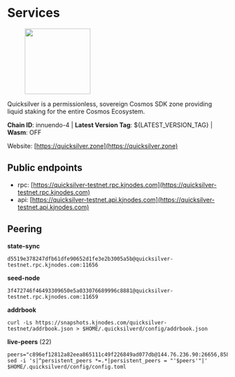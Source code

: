 # Services

<figure><img src="https://raw.githubusercontent.com/kj89/testnet_manuals/main/pingpub/logos/quicksilver.png" width="150" alt=""><figcaption></figcaption></figure>

Quicksilver is a permissionless, sovereign Cosmos SDK zone providing liquid staking for the entire Cosmos Ecosystem.

**Chain ID**: innuendo-4 | **Latest Version Tag**: ${LATEST_VERSION_TAG} | **Wasm**: OFF

Website: [https://quicksilver.zone](https://quicksilver.zone)


## Public endpoints

* rpc: [https://quicksilver-testnet.rpc.kjnodes.com](https://quicksilver-testnet.rpc.kjnodes.com)
* api: [https://quicksilver-testnet.api.kjnodes.com](https://quicksilver-testnet.api.kjnodes.com)

## Peering

**state-sync**

```
d5519e378247dfb61dfe90652d1fe3e2b3005a5b@quicksilver-testnet.rpc.kjnodes.com:11656
```

**seed-node**

```
3f472746f46493309650e5a033076689996c8881@quicksilver-testnet.rpc.kjnodes.com:11659
```

**addrbook**
```
curl -Ls https://snapshots.kjnodes.com/quicksilver-testnet/addrbook.json > $HOME/.quicksilverd/config/addrbook.json
```

**live-peers** (22)
```
peers="c896ef12812a82eea865111c49f226849ad077db@144.76.236.90:26656,858ba6bc33a6d13fdd9ddad344d788dcf91cf565@142.132.151.99:15651,13564ca7ffcc8fa6bcc6d405c96fe8c724ec17da@88.99.213.25:11656,af8cfa944802a9bd510fc3407950a15e8be86c31@213.239.217.52:30656,41f7d7004cace7bd1760a5f980a86123700c8f1d@185.146.148.116:26656,2096650d8586b858d3369205f3b46ac4c765bc8e@65.109.53.155:26656,a37474c1f254cd4b16d924327a755c914e8e7d86@65.109.30.53:26656,5844010472bac487748336616d450bc9f0cbc57c@65.108.72.175:29656,66f9d8f52a4637dc9215cdaa8dc2977633e52bbf@95.217.144.121:26656,8099f8a7c95c1676982e1a23e8452f2b10b07415@65.108.78.107:22656,d5519e378247dfb61dfe90652d1fe3e2b3005a5b@65.109.68.190:11656,2013b38382d3294584dbb9f90a156978c6fa2550@5.161.142.236:11656,bdb93c655989b2c1882339fabb013317066dda56@95.214.52.138:26676,8ff8a186fe9cbc70d0f34891fa051f87e561a48b@158.160.0.93:26656,3da9fbcb9ec210ec1c94ebc49f46fad3d3721e77@65.108.136.39:26651,7c65eaf6307530cc654d62fff271a9593643758b@23.227.200.10:26656,8a334ed2e728ca1164f8ef6ae58dd5fda31da5be@66.94.104.239:26641,6c31ea769b18d7b20b2d738df7778fb9fc3fc380@18.236.225.32:26656,ca1dc45c25919c5b945f4c52c1e8470755a01225@65.108.44.149:20656,c9a74cdd754a8ccc9243ac2b245e4caaa78695aa@45.85.147.96:26656,d4d83e209a2b096859821228ea17475f9a487a48@23.88.0.170:15651,e0f0703e9ce343c46e0ec01b19216715e817b358@65.109.85.170:28656"
sed -i 's|^persistent_peers *=.*|persistent_peers = "'$peers'"|' $HOME/.quicksilverd/config/config.toml
```
